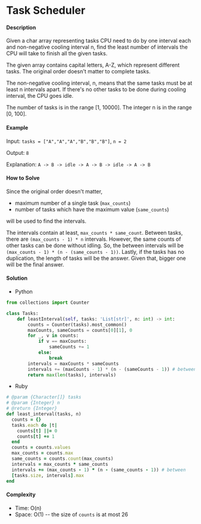# Task Scheduler

#### Description

Given a char array representing tasks CPU need to do by one interval each and non-negative cooling interval n, find the least number of intervals the CPU will take to finish all the given tasks.

The given array contains capital letters, A-Z, which represent different tasks. The original order doesn't matter to complete tasks.

The non-negative cooling interval, n, means that the same tasks must be at least n intervals apart. If there's no other tasks to be done during cooling interval, the CPU goes idle.

The number of tasks is in the range [1, 10000].
The integer n is in the range [0, 100].

#### Example
Input: `tasks = ["A","A","A","B","B","B"]`, `n = 2`

Output: `8`

Explanation: `A -> B -> idle -> A -> B -> idle -> A -> B`

#### How to Solve

Since the original order doesn't matter, 

- maximum number of a single task (`max_counts`)
- number of tasks which have the maximum value (`same_counts`)

will be used to find the intervals.

The intervals contain at least, `max_counts * same_count`. Between tasks, there are `(max_counts - 1) * n` intervals. However, the same counts of other tasks can be done without idling. So, the between intervals will be `(max_counts - 1) * (n - (same_counts - 1))`. Lastly, if the tasks has no duplication, the length of tasks will be the answer. Given that, bigger one will be the final answer.

#### Solution
- Python

```python
from collections import Counter

class Tasks:
    def leastInterval(self, tasks: 'List[str]', n: int) -> int:
        counts = Counter(tasks).most_common()
        maxCounts, sameCounts = counts[0][1], 0
        for _, v in counts:
            if v == maxCounts:
                sameCounts += 1
            else:
                break
        intervals = maxCounts * sameCounts
        intervals += (maxCounts - 1) * (n - (sameCounts - 1)) # between
        return max(len(tasks), intervals)
```

- Ruby

```ruby
# @param {Character[]} tasks
# @param {Integer} n
# @return {Integer}
def least_interval(tasks, n)
  counts = {}
  tasks.each do |t|
    counts[t] ||= 0
    counts[t] += 1
  end
  counts = counts.values
  max_counts = counts.max
  same_counts = counts.count(max_counts)
  intervals = max_counts * same_counts
  intervals += (max_counts - 1) * (n - (same_counts - 1)) # between
  [tasks.size, intervals].max
end
```

#### Complexity
- Time: O(n)
- Space: O(1) -- the size of `counts` is at most 26